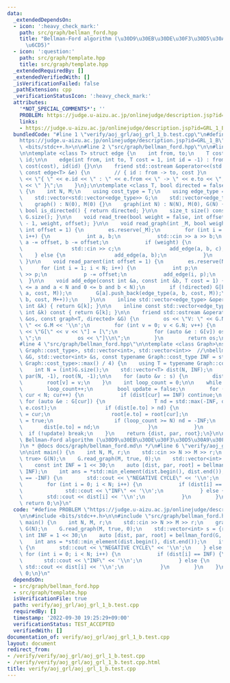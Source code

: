 ```yaml
---
data:
  _extendedDependsOn:
  - icon: ':heavy_check_mark:'
    path: src/graph/bellman_ford.hpp
    title: "Bellman-Ford algorithm (\u30D9\u30EB\u30DE\u30F3\u30D5\u30A9\u30FC\u30C9\
      \u6CD5)"
  - icon: ':question:'
    path: src/graph/template.hpp
    title: src/graph/template.hpp
  _extendedRequiredBy: []
  _extendedVerifiedWith: []
  _isVerificationFailed: false
  _pathExtension: cpp
  _verificationStatusIcon: ':heavy_check_mark:'
  attributes:
    '*NOT_SPECIAL_COMMENTS*': ''
    PROBLEM: https://judge.u-aizu.ac.jp/onlinejudge/description.jsp?id=GRL_1_B
    links:
    - https://judge.u-aizu.ac.jp/onlinejudge/description.jsp?id=GRL_1_B
  bundledCode: "#line 1 \"verify/aoj_grl/aoj_grl_1_b.test.cpp\"\n#define PROBLEM \"\
    https://judge.u-aizu.ac.jp/onlinejudge/description.jsp?id=GRL_1_B\"\n\n#include\
    \ <bits/stdc++.h>\n\n#line 2 \"src/graph/bellman_ford.hpp\"\n\n#line 2 \"src/graph/template.hpp\"\
    \n\ntemplate <class T> struct edge {\n    int from, to;\n    T cost;\n    int\
    \ id;\n\n    edge(int from, int to, T cost = 1, int id = -1) : from(from), to(to),\
    \ cost(cost), id(id) {}\n\n    friend std::ostream &operator<<(std::ostream &os,\
    \ const edge<T> &e) {\n        // { id : from -> to, cost }\n        return os\
    \ << \"{ \" << e.id << \" : \" << e.from << \" -> \" << e.to << \", \" << e.cost\
    \ << \" }\";\n    }\n};\n\ntemplate <class T, bool directed = false> struct graph\
    \ {\n    int N, M;\n    using cost_type = T;\n    using edge_type = edge<T>;\n\
    \    std::vector<std::vector<edge_type>> G;\n    std::vector<edge_type> es;\n\n\
    \    graph() : N(0), M(0) {}\n    graph(int N) : N(N), M(0), G(N) {}\n\n    constexpr\
    \ bool is_directed() { return directed; }\n\n    size_t size() const { return\
    \ G.size(); }\n\n    void read_tree(bool weight = false, int offset = 1) { read_graph(N\
    \ - 1, weight, offset); }\n\n    void read_graph(int _M, bool weight = false,\
    \ int offset = 1) {\n        es.reserve(_M);\n        for (int i = 0; i < _M;\
    \ i++) {\n            int a, b;\n            std::cin >> a >> b;\n           \
    \ a -= offset, b -= offset;\n            if (weight) {\n                T c;\n\
    \                std::cin >> c;\n                add_edge(a, b, c);\n        \
    \    } else {\n                add_edge(a, b);\n            }\n        }\n   \
    \ }\n\n    void read_parent(int offset = 1) {\n        es.reserve(N - 1);\n  \
    \      for (int i = 1; i < N; i++) {\n            int p;\n            std::cin\
    \ >> p;\n            p -= offset;\n            add_edge(i, p);\n        }\n  \
    \  }\n\n    void add_edge(const int &a, const int &b, T cost = 1) {\n        assert(0\
    \ <= a and a < N and 0 <= b and b < N);\n        if (!directed) G[b].push_back(edge_type(b,\
    \ a, cost, M));\n        G[a].push_back(edge_type(a, b, cost, M));\n        es.push_back(edge_type(a,\
    \ b, cost, M++));\n    }\n\n    inline std::vector<edge_type> &operator[](const\
    \ int &k) { return G[k]; }\n\n    inline const std::vector<edge_type> &operator[](const\
    \ int &k) const { return G[k]; }\n\n    friend std::ostream &operator<<(std::ostream\
    \ &os, const graph<T, directed> &G) {\n        os << \"V: \" << G.N << \"\\nE:\
    \ \" << G.M << '\\n';\n        for (int v = 0; v < G.N; v++) {\n            os\
    \ << \"G[\" << v << \"] = [\";\n            for (auto &e : G[v]) os << e << \"\
    \ \";\n            os << \"]\\n\";\n        }\n        return os;\n    }\n};\n\
    #line 4 \"src/graph/bellman_ford.hpp\"\n\ntemplate <class Graph>\nstd::tuple<std::vector<typename\
    \ Graph::cost_type>, std::vector<int>, std::vector<int>>  //\nbellman_ford(Graph\
    \ &G, std::vector<int> &s, const typename Graph::cost_type INF = std::numeric_limits<typename\
    \ Graph::cost_type>::max() / 4) {\n    using T = typename Graph::cost_type;\n\n\
    \    int N = (int)G.size();\n    std::vector<T> dist(N, INF);\n    std::vector<int>\
    \ par(N, -1), root(N, -1);\n\n    for (auto &v : s) {\n        dist[v] = 0;\n\
    \        root[v] = v;\n    }\n    int loop_count = 0;\n\n    while (true) {\n\
    \        loop_count++;\n        bool update = false;\n        for (int cur = 0;\
    \ cur < N; cur++) {\n            if (dist[cur] == INF) continue;\n           \
    \ for (auto &e : G[cur]) {\n                T nd = std::max(-INF, dist[cur] +\
    \ e.cost);\n                if (dist[e.to] > nd) {\n                    par[e.to]\
    \ = cur;\n                    root[e.to] = root[cur];\n                    update\
    \ = true;\n                    if (loop_count >= N) nd = -INF;\n             \
    \       dist[e.to] = nd;\n                }\n            }\n        }\n      \
    \  if (!update) break;\n    }\n    return {dist, par, root};\n}\n\n/**\n * @brief\
    \ Bellman-Ford algorithm (\u30D9\u30EB\u30DE\u30F3\u30D5\u30A9\u30FC\u30C9\u6CD5\
    )\n * @docs docs/graph/bellman_ford.md\n */\n#line 6 \"verify/aoj_grl/aoj_grl_1_b.test.cpp\"\
    \n\nint main() {\n    int N, M, r;\n    std::cin >> N >> M >> r;\n    graph<int,\
    \ true> G(N);\n    G.read_graph(M, true, 0);\n    std::vector<int> s = {r};\n\
    \    const int INF = 1 << 30;\n    auto [dist, par, root] = bellman_ford(G, s,\
    \ INF);\n    int ans = *std::min_element(dist.begin(), dist.end());\n    if (ans\
    \ == -INF) {\n        std::cout << \"NEGATIVE CYCLE\" << '\\n';\n    } else {\n\
    \        for (int i = 0; i < N; i++) {\n            if (dist[i] == INF) {\n  \
    \              std::cout << \"INF\" << '\\n';\n            } else {\n        \
    \        std::cout << dist[i] << '\\n';\n            }\n        }\n    }\n   \
    \ return 0;\n}\n"
  code: "#define PROBLEM \"https://judge.u-aizu.ac.jp/onlinejudge/description.jsp?id=GRL_1_B\"\
    \n\n#include <bits/stdc++.h>\n\n#include \"src/graph/bellman_ford.hpp\"\n\nint\
    \ main() {\n    int N, M, r;\n    std::cin >> N >> M >> r;\n    graph<int, true>\
    \ G(N);\n    G.read_graph(M, true, 0);\n    std::vector<int> s = {r};\n    const\
    \ int INF = 1 << 30;\n    auto [dist, par, root] = bellman_ford(G, s, INF);\n\
    \    int ans = *std::min_element(dist.begin(), dist.end());\n    if (ans == -INF)\
    \ {\n        std::cout << \"NEGATIVE CYCLE\" << '\\n';\n    } else {\n       \
    \ for (int i = 0; i < N; i++) {\n            if (dist[i] == INF) {\n         \
    \       std::cout << \"INF\" << '\\n';\n            } else {\n               \
    \ std::cout << dist[i] << '\\n';\n            }\n        }\n    }\n    return\
    \ 0;\n}\n"
  dependsOn:
  - src/graph/bellman_ford.hpp
  - src/graph/template.hpp
  isVerificationFile: true
  path: verify/aoj_grl/aoj_grl_1_b.test.cpp
  requiredBy: []
  timestamp: '2022-09-30 19:25:29+09:00'
  verificationStatus: TEST_ACCEPTED
  verifiedWith: []
documentation_of: verify/aoj_grl/aoj_grl_1_b.test.cpp
layout: document
redirect_from:
- /verify/verify/aoj_grl/aoj_grl_1_b.test.cpp
- /verify/verify/aoj_grl/aoj_grl_1_b.test.cpp.html
title: verify/aoj_grl/aoj_grl_1_b.test.cpp
---
```

